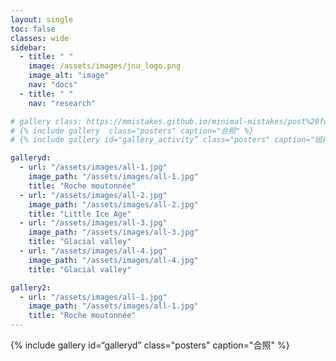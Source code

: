 ```yaml
---
layout: single
toc: false
classes: wide
sidebar:
  - title: " "
    image: /assets/images/jnu_logo.png
    image_alt: "image"
    nav: "docs"
  - title: " "
    nav: "research"

# gallery class: https://mmistakes.github.io/minimal-mistakes/post%20formats/post-gallery/
# {% include gallery  class="posters" caption="合照" %}
# {% include gallery id="gallery_activity” class="posters" caption="组内活动" %}

galleryd:
  - url: "/assets/images/all-1.jpg"
    image_path: "/assets/images/all-1.jpg"
    title: "Roche moutonnée"
  - url: "/assets/images/all-2.jpg"
    image_path: "/assets/images/all-2.jpg"
    title: "Little Ice Age"
  - url: "/assets/images/all-3.jpg"
    image_path: "/assets/images/all-3.jpg"
    title: "Glacial valley"
  - url: "/assets/images/all-4.jpg"
    image_path: "/assets/images/all-4.jpg"
    title: "Glacial valley"

gallery2:
  - url: "/assets/images/all-1.jpg"
    image_path: "/assets/images/all-1.jpg"
    title: "Roche moutonnée"
---
```



{% include gallery id=“galleryd” class="posters" caption="合照" %}
